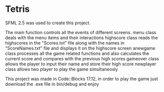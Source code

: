 # Tetris
SFML 2.5 was used to create this project.

The main function controls all the events of different screens.
menu class deals with the menu items and their interactions
highscore class reads the highscores in the "Scores.txt" file along with the names in "ScoreNames.txt" file and displays it on the highscore screen
anewgame class processes all the game related functions and also calculates the current score and compares with the previous high scores
gameover class allows the player to input their name and store their high score
newplayer class allows two player to play the game simultaneosly

This project was made in Code::Blocks 17.12, in order to play the game just download the .exe file in bin/debug and enjoy
